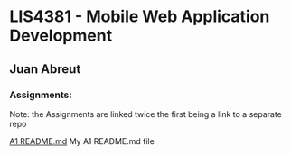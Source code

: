 # LIS4381 - Mobile Web Application Development

## Juan Abreut

### Assignments: 

Note: the Assignments are linked twice the first being a link to a separate repo

[A1 README.md](https://bitbucket.org/Peaceall/a1) My A1 README.md file 
